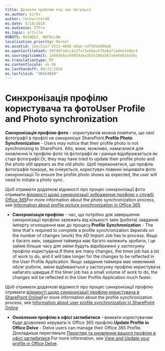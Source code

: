 ```yaml
---
title: Дозволи проблем під час міграції
ms.author: kirks
author: Techwriter40
ms.date: 9/18/2018
ms.audience: ITPro
ms.topic: article
ROBOTS: NOINDEX, NOFOLLOW
localization_priority: Normal
ms.assetid: cbec51a7-5513-4848-a9ae-cdf993e000a8
ms.openlocfilehash: 50f98fad1c4e37af1e8dacb76e0af1addafe0dc4
ms.sourcegitcommit: 1d98db8acb9959aba3b5e308a567ade6b62da56c
ms.translationtype: MT
ms.contentlocale: uk-UA
ms.lasthandoff: 08/22/2019
ms.locfileid: "36554929"
---
```

# <a name="user-profile-and-photo-synchronization"></a><span data-ttu-id="1485d-102">Синхронізація профілю користувача та фото</span><span class="sxs-lookup"><span data-stu-id="1485d-102">User Profile and Photo synchronization</span></span>

 <span data-ttu-id="1485d-103">**Синхронізація профілю фото** - користувачів можна помітити, що свої фотографії в профілі не синхронізує SharePoint.</span><span class="sxs-lookup"><span data-stu-id="1485d-103">**Profile Photo Synchronization** - Users may notice that their profile photo is not synchronizing to SharePoint.</span></span> <span data-ttu-id="1485d-104">Або, вони, можливо, намагалися для оновлення їх профілю фото та фотографії як і раніше відображається як старі фотографії.</span><span class="sxs-lookup"><span data-stu-id="1485d-104">Or, they may have tried to update their profile photo and the photo still appears as the old photo.</span></span> <span data-ttu-id="1485d-105">Щоб переконатися, що профіль фотографія показує, як очікується, користувач повинні ініціювати фото синхронізації.</span><span class="sxs-lookup"><span data-stu-id="1485d-105">To ensure the profile photo shows as expected, the user will need to initiate a photo sync.</span></span> 
  
<span data-ttu-id="1485d-106">Щоб отримати додаткові відомості про процес синхронізації фото отримати [відомості щодо синхронізації зображення профілю у службі Office 365](https://go.microsoft.com/fwlink/?linkid=2022634)</span><span class="sxs-lookup"><span data-stu-id="1485d-106">For more information about the photo synchronization process, see [Information about profile picture synchronization in Office 365](https://go.microsoft.com/fwlink/?linkid=2022634)</span></span>
  
- <span data-ttu-id="1485d-107">**Синхронізація профілю** - час, що потрібно для завершення синхронізації профілю залежить від кількості змін (робота) завдання імпорту оголошення має до процесу.</span><span class="sxs-lookup"><span data-stu-id="1485d-107">**Profile Synchronization** - The time that's required to complete a profile synchronization depends on the number of changes (work) the AD Import Job has to process.</span></span> <span data-ttu-id="1485d-108">Якщо є багато змін, завдання таймера має багато належить зробити, і це займе більше часу для зміни будуть відображені у застосунку профілю користувача.</span><span class="sxs-lookup"><span data-stu-id="1485d-108">If there are many changes, the timer job has a lot of work to do, and it will take longer for the changes to be reflected in the User Profile Application.</span></span> <span data-ttu-id="1485d-109">Якщо завдання таймера має невеликий обсяг роботи, зміни відбиваються у застосунку профілю користувача набагато швидше.</span><span class="sxs-lookup"><span data-stu-id="1485d-109">If the timer job has a small volume of work to do, the changes will be reflected in the User Profile Application much faster.</span></span> 
  
<span data-ttu-id="1485d-110">Щоб отримати додаткові відомості про процес синхронізації профілю отримати [відомості щодо синхронізації профілю користувача в SharePoint Online](https://go.microsoft.com/fwlink/?linkid=2022639)</span><span class="sxs-lookup"><span data-stu-id="1485d-110">For more information about the profile synchronization process, see [Information about user profile synchronization in SharePoint Online](https://go.microsoft.com/fwlink/?linkid=2022639)</span></span>
    
- <span data-ttu-id="1485d-111">**Оновлення профілю в офісі заглибитися** - вникати користувачам буде дозволено керувати їх Office 365 профілю.</span><span class="sxs-lookup"><span data-stu-id="1485d-111">**Update Profile in Office Delve** - Delve users can manage their Office 365 Profile.</span></span> <span data-ttu-id="1485d-112">Докладніше перегляньте [Перегляд та оновлення вашого профілю в офісі заглибитися](https://support.office.com/article/View-and-update-your-profile-in-Office-Delve-4e84343b-eedf-45a1-aeb9-8627ccca14ba).</span><span class="sxs-lookup"><span data-stu-id="1485d-112">For more information, see [View and Update your profile in Office Delve](https://support.office.com/article/View-and-update-your-profile-in-Office-Delve-4e84343b-eedf-45a1-aeb9-8627ccca14ba).</span></span>
    

